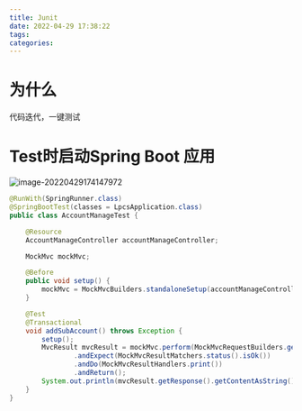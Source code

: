 ```yaml
---
title: Junit
date: 2022-04-29 17:38:22
tags:
categories:
---
```


# 为什么

代码迭代，一键测试









# Test时启动Spring Boot 应用

![image-20220429174147972](https://picgo-freejim.oss-cn-beijing.aliyuncs.com/image-20220429174147972.png)



```java
@RunWith(SpringRunner.class)
@SpringBootTest(classes = LpcsApplication.class)
public class AccountManageTest {

    @Resource
    AccountManageController accountManageController;

    MockMvc mockMvc;

    @Before
    public void setup() {
        mockMvc = MockMvcBuilders.standaloneSetup(accountManageController).build();
    }

    @Test
    @Transactional
    void addSubAccount() throws Exception {
        setup();
        MvcResult mvcResult = mockMvc.perform(MockMvcRequestBuilders.get("/account/manage/add/sub/account"))
                .andExpect(MockMvcResultMatchers.status().isOk())
                .andDo(MockMvcResultHandlers.print())
                .andReturn();
        System.out.println(mvcResult.getResponse().getContentAsString());
    }
}
```











